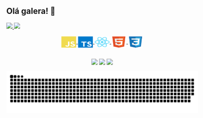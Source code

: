 ## Olá galera! :purple_heart: 
<div>
  <a href="https://github.com/henrique-arruda">
  <img height="180em"   src="https://github-readme-stats.vercel.app/api?username=henrique-arruda&show_icons=true&theme=jolly&include_all_commits=true&count_private=true"/>
  <img height="180em"   src="https://github-readme-stats.vercel.app/api/top-langs/?username=henrique-arruda&&layout=compact&hide=shell&theme=dracula"/>
<div  align="center"> 

  <div style="display: inline_block"><br>
  <img align="center" alt="Rick-Js" height="30" width="40" src="https://raw.githubusercontent.com/devicons/devicon/master/icons/javascript/javascript-plain.svg">
  <img align="center" alt="Rick-Ts" height="30" width="40" src="https://raw.githubusercontent.com/devicons/devicon/master/icons/typescript/typescript-plain.svg">
  <img align="center" alt="Rick-React" height="30" width="40" src="https://raw.githubusercontent.com/devicons/devicon/master/icons/react/react-original.svg">
  <img align="center" alt="Rick-HTML" height="30" width="40" src="https://raw.githubusercontent.com/devicons/devicon/master/icons/html5/html5-original.svg">
  <img align="center" alt="Rick-CSS" height="30" width="40" src="https://raw.githubusercontent.com/devicons/devicon/master/icons/css3/css3-original.svg">
</div>
  
  ##
 
<div> 
  <a href="https://instagram.com/henrique_usb" target="_blank"><img src="https://img.shields.io/badge/-Instagram-%23E4405F?style=for-the-badge&logo=instagram&logoColor=white" target="_blank"></a>
  <a href = "mailto:henrique.dropt@gmail.com"><img src="https://img.shields.io/badge/-E-mail-%23333?style=for-the-badge&logo=E-mail&logoColor=white" target="_blank"></a>
  <a href="https://www.linkedin.com/in/henrique-arruda0" target="_blank"><img src="https://img.shields.io/badge/-LinkedIn-%230077B5?style=for-the-badge&logo=linkedin&logoColor=white" target="_blank"></a> 
</div>

  ![Snake animation](https://github.com/henrique-arruda/henrique-arruda/blob/output/github-contribution-grid-snake.svg)
 
</div>
